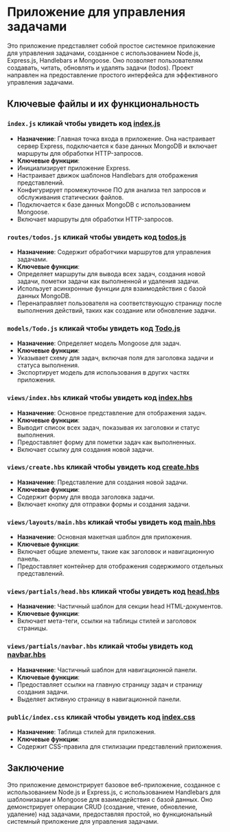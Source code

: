 # Приложение для управления задачами

Это приложение представляет собой простое системное приложение для управления задачами, созданное с использованием Node.js, Express.js, Handlebars и Mongoose. Оно позволяет пользователям создавать, читать, обновлять и удалять задачи (todos). Проект направлен на предоставление простого интерфейса для эффективного управления задачами.

## Ключевые файлы и их функциональность

### `index.js`  кликай чтобы увидеть код [**index.js**](https://github.com/programmer-alt/frstConnectionMongoDb/blob/master/index.js)
- **Назначение**: Главная точка входа в приложение. Она настраивает сервер Express, подключается к базе данных MongoDB и включает маршруты для обработки HTTP-запросов.
- **Ключевые функции**:
 - Инициализирует приложение Express.
 - Настраивает движок шаблонов Handlebars для отображения представлений.
 - Конфигурирует промежуточное ПО для анализа тел запросов и обслуживания статических файлов.
 - Подключается к базе данных MongoDB с использованием Mongoose.
 - Включает маршруты для обработки HTTP-запросов.
   


### `routes/todos.js`  кликай чтобы увидеть код [**todos.js**](https://github.com/programmer-alt/frstConnectionMongoDb/blob/master/routes/todos.js)
- **Назначение**: Содержит обработчики маршрутов для управления задачами.
- **Ключевые функции**:
 - Определяет маршруты для вывода всех задач, создания новой задачи, пометки задачи как выполненной и удаления задачи.
 - Использует асинхронные функции для взаимодействия с базой данных MongoDB.
 - Перенаправляет пользователя на соответствующую страницу после выполнения действий, таких как создание или обновление задачи.

### `models/Todo.js`  кликай чтобы увидеть код [**Todo.js**](https://github.com/programmer-alt/frstConnectionMongoDb/blob/master/models/Todo.js)
- **Назначение**: Определяет модель Mongoose для задач.
- **Ключевые функции**:
 - Указывает схему для задач, включая поля для заголовка задачи и статуса выполнения.
 - Экспортирует модель для использования в других частях приложения.

### `views/index.hbs` кликай чтобы увидеть код [**index.hbs**](https://github.com/programmer-alt/frstConnectionMongoDb/blob/master/views/index.hbs)
- **Назначение**: Основное представление для отображения задач.
- **Ключевые функции**:
 - Выводит список всех задач, показывая их заголовки и статус выполнения.
 - Предоставляет форму для пометки задач как выполненных.
 - Включает ссылку для создания новой задачи.

### `views/create.hbs` кликай чтобы увидеть код [**create.hbs**](https://github.com/programmer-alt/frstConnectionMongoDb/blob/master/views/create.hbs)
- **Назначение**: Представление для создания новой задачи.
- **Ключевые функции**:
 - Содержит форму для ввода заголовка задачи.
 - Включает кнопку для отправки формы и создания задачи.

### `views/layouts/main.hbs` кликай чтобы увидеть код [**main.hbs**](https://github.com/programmer-alt/frstConnectionMongoDb/blob/master/views/layouts/main.hbs)
- **Назначение**: Основная макетная шаблон для приложения.
- **Ключевые функции**:
 - Включает общие элементы, такие как заголовок и навигационную панель.
 - Предоставляет контейнер для отображения содержимого отдельных представлений.

### `views/partials/head.hbs` кликай чтобы увидеть код [**head.hbs**](https://github.com/programmer-alt/frstConnectionMongoDb/blob/master/views/partials/head.hbs)
- **Назначение**: Частичный шаблон для секции head HTML-документов.
- **Ключевые функции**:
 - Включает мета-теги, ссылки на таблицы стилей и заголовок страницы.

### `views/partials/navbar.hbs` кликай чтобы увидеть код [**navbar.hbs**](https://github.com/programmeralt/frstConnectionMongoDb/blob/master/views/partials/navbar.hbs)
- **Назначение**: Частичный шаблон для навигационной панели.
- **Ключевые функции**:
 - Предоставляет ссылки на главную страницу задач и страницу создания задачи.
 - Выделяет активную страницу в навигационной панели.

### `public/index.css` кликай чтобы увидеть код [**index.css**](https://github.com/programmer-alt/frstConnectionMongoDb/blob/master/routes/public/index.css)
- **Назначение**: Таблица стилей для приложения.
- **Ключевые функции**:
 - Содержит CSS-правила для стилизации представлений приложения.

## Заключение

Это приложение демонстрирует базовое веб-приложение, созданное с использованием Node.js и Express.js, с использованием Handlebars для шаблонизации и Mongoose для взаимодействия с базой данных. Оно демонстрирует операции CRUD (создание, чтение, обновление, удаление) над задачами, предоставляя простой, но функциональный системный приложение для управления задачами.

